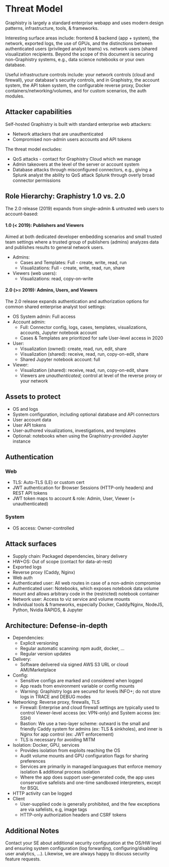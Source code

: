 # Threat Model

Graphistry is largely a standard enterprise webapp and uses modern design patterns, infrastructure, tools, & frameworks.

Interesting surface areas include: frontend & backend (app + system), the network, exported logs, the use of GPUs, and the distinctions between authenticated users (privileged analyst teams) vs. network users (shared visualization recipients. Beyond the scope of this document is securing non-Graphistry systems, e.g., data science notebooks or your own database.

Useful infrastructure controls include: your network controls (cloud and firewall), your database's security controls, and in Graphistry, the account system, the API token system, the configurable reverse proxy, Docker containers/networking/volumes, and for custom scenarios, the auth modules.

## Attacker capabilities

Self-hosted Graphistry is built with standard enterprise web attackers:

* Network attackers that are unauthenticated
* Compromised non-admin users accounts and API tokens

The threat model excludes:

* QoS attacks - contact for Graphistry Cloud which we manage
* Admin takeovers at the level of the server or account system
* Database attacks through misconfigured connectors, e.g., giving a Splunk analyst the ability to QoS attack Splunk through overly broad connector permissions

## Role Hierarchy: Graphistry 1.0 vs. 2.0

The 2.0 release (2019) expands from single-admin & untrusted web users to account-based:

#### 1.0 (< 2019): Publishers and Viewers
Aimed at both dedicated developer embedding scenarios and small trusted team settings where a trusted group of publishers (admins) analyzes data and publishes results to general network users.

* Admins:
  * Cases and Templates: Full - create, write, read, run
  * Visualizations: Full - create, write, read, run, share
* Viewers (web users):
  * Visualizations: read, copy-on-write

#### 2.0 (>= 2019): Admins, Users, and Viewers
The 2.0 release expands authentication and authorization options for common shared enterprise analyst tool settings:

* OS System admin: Full access
* Account admin: 
  * Full: Connector config, logs, cases, templates, visualizations, accounts, Jupyter notebook account
  * Cases & Templates are prioritized for safe User-level access in 2020
* User: 
  * Visualization (owned): create, read, run, edit, share
  * Visualization (shared): receive, read, run, copy-on-edit, share
  * Shared Jupyter notebook account: full
* Viewer: 
  * Visualization (shared): receive, read, run, copy-on-edit, share
  * Viewers are *unauthenticated*; control at level of the reverse proxy or your network


## Assets to protect
* OS and logs
* System configuration, including optional database and API connectors
* User account data
* User API tokens
* User-authored visualizations, investigations, and templates
* Optional: notebooks when using the Graphistry-provided Jupyter instance


## Authentication

### Web
* TLS: Auto-TLS (LE) or custom cert 
* JWT authentication for Browser Sessions (HTTP-only headers) and REST API tokens
* JWT token maps to account & role: Admin, User, Viewer (= unauthenticated)

### System

* OS access: Owner-controlled


## Attack surfaces
* Supply chain: Packaged dependencies, binary delivery
* HW+OS: Out of scope (contact for data-at-rest)
* Exported logs
* Reverse proxy (Caddy, Nginx)
* Web auth
* Authenticated user: All web routes in case of a non-admin compromise
* Authenticated user: Notebooks, which exposes notebook data volume mount and allows arbitrary code in the (restricted) notebook container
* Network user: Access to viz service and volume mounts
* Individual tools & frameworks, especially Docker, Caddy/Nginx, NodeJS, Python, Nvidia RAPIDS, & Jupyter

## Architecture: Defense-in-depth
* Dependencies:
  * Explicit versioning
  * Regular automatic scanning: npm audit, docker, ...
  * Regular version updates
* Delivery:
   * Software delivered via signed AWS S3 URL or cloud AMI/Marketplace
* Config: 
  * Sensitive configs are marked and considered when logged
  * App reads from environment variable or config mounts
  * Warning: Graphistry logs are secured for levels INFO+; do not store logs in TRACE and DEBUG modes
* Networking: Reverse proxy, firewalls, TLS
  * Firewall: Enterprise and cloud firewall settings are typically used to control Viewer-level access (ex: VPN-only) and System access (ex: SSH)
  * Bastion: We use a two-layer scheme: outward is the small and friendly Caddy system for admins (ex: TLS & sinkholes), and inner is Nginx for app control (ex: JWT enforcement)
  * TLS is necessary for avoiding MITM
* Isolation: Docker, GPU, services
  * Provides isolation from exploits reaching the OS
  * Audit volume mounts and GPU configuration flags for sharing preferences
  * Services are primarily in managed languagues that enforce memory isolation & additional process isolation
  * Where the app does support user-generated code, the app uses conservative safelists and one-time sandboxed interpreters, except for BSQL
* HTTP activity can be logged
* Client
  * User-supplied code is generally prohibited, and the few exceptions are via safelists, e.g, image tags
  * HTTP-only authorization headers and CSRF tokens

## Additional Notes
Contact your SE about additional security configuration at the OS/HW level and ensuring system configuration (log forwarding, configuring/disabling user analytics, ...). Likewise, we are always happy to discuss security feature requests.
